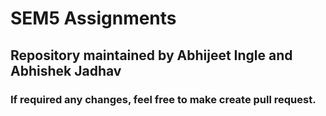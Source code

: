 # SEM5 Assignments
 
## Repository maintained by Abhijeet Ingle and Abhishek Jadhav

### If required any changes, feel free to make create pull request.